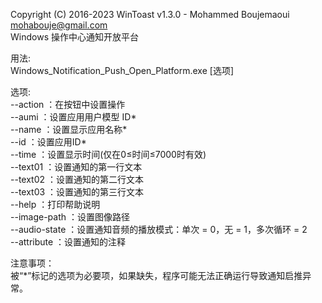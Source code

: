 Copyright (C) 2016-2023 WinToast v1.3.0 - Mohammed Boujemaoui <mohabouje@gmail.com>  
Windows 操作中心通知开放平台  
  
用法:  
        Windows_Notification_Push_Open_Platform.exe [选项]  
  
选项:  
        --action ：在按钮中设置操作  
        --aumi ：设置应用用户模型 ID*  
        --name ：设置显示应用名称*  
        --id ：设置应用ID*  
        --time ：设置显示时间(仅在0≤时间≤7000时有效)  
        --text01 ：设置通知的第一行文本  
        --text02 ：设置通知的第二行文本  
        --text03 ：设置通知的第三行文本  
        --help ：打印帮助说明  
        --image-path ：设置图像路径  
        --audio-state ：设置通知音频的播放模式：单次 = 0，无 = 1，多次循环 = 2  
        --attribute ：设置通知的注释  
  
注意事项：  
        被“*”标记的选项为必要项，如果缺失，程序可能无法正确运行导致通知启推异常。
